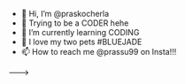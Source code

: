 - 👋 Hi, I’m @praskocherla
- 👀 Trying to be a CODER hehe
- 🌱 I’m currently learning CODING 
- 💞️ I love my two pets #BLUEJADE
- 📫 How to reach me @prassu99 on Insta!!!

--->
